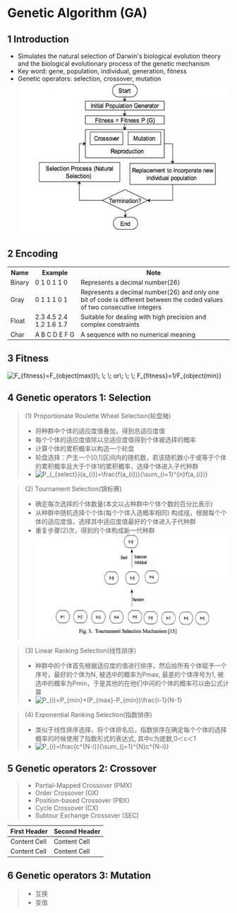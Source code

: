 # Genetic Algorithm (GA)

## 1 Introduction
- Simulates the natural selection of Darwin's biological evolution theory and the biological evolutionary process of the genetic mechanism
- Key word: gene, population, individual, generation, fitness
- Genetic operators: selection, crossover, mutation  
![image](https://github.com/ananJet/Heuristic-Algorithm/blob/master/GA/flow.jpg)  


## 2 Encoding
<table><tr><th>Name</th><th>Example</th><th>Note</th></tr><tr><td>Binary</td><td>0 1 0 1 1 0<br></td><td>Represents a decimal number(26)</td></tr><tr><td>Gray</td><td>0 1 1 1 0 1</td><td>Represents a decimal number(26) and only one bit of code is different between the coded values of two consecutive integers</td></tr><tr><td>Float</td><td>2.3 4.5 2.4 1.2 1.6 1.7</td><td>Suitable for dealing with high precision and complex constraints</td></tr><tr><td>Char</td><td>A B C D E F G</td><td>A sequence with no numerical meaning</td></tr></table>

## 3 Fitness  
<img src="https://latex.codecogs.com/gif.latex?F_{fitness}=F_{object(max)}\;&space;\;&space;\;&space;or\;&space;\;&space;\;&space;F_{fitness}=1/F_{object(min)}" title="F_{fitness}=F_{object(max)}\; \; \; or\; \; \; F_{fitness}=1/F_{object(min)}" />  

## 4 Genetic operators 1: Selection  
>(1) Proportionate Roulette Wheel Selection(轮盘赌)
>- 将种群中个体的适应度值叠加，得到总适应度值
>- 每个个体的适应度值除以总适应度值得到个体被选择的概率
>- 计算个体的累积概率以构造一个轮盘
>- 轮盘选择：产生一个[0,1]区间内的随机数，若该随机数小于或等于个体的累积概率且大于个体1的累积概率，选择个体进入子代种群  
>- <img src="https://latex.codecogs.com/gif.latex?P_{_{select}}(a_{i})=\frac{f(a_{i})}{\sum_{i=1}^{n}f(a_{i})}" title="P_{_{select}}(a_{i})=\frac{f(a_{i})}{\sum_{i=1}^{n}f(a_{i})}" />

>(2) Tournament Selection(锦标赛)
>- 确定每次选择的个体数量(本文以占种群中个体个数的百分比表示)
>- 从种群中随机选择个个体(每个个体入选概率相同) 构成组，根据每个个体的适应度值，选择其中适应度值最好的个体进入子代种群
>- 重复步骤(2)次，得到的个体构成新一代种群
![image](https://github.com/ananJet/Heuristic-Algorithm/blob/master/GA/tournament%20selection.jpg)

>(3) Linear Ranking Selection(线性排序)
>- 种群中的个体首先根据适应度的值进行排序，然后给所有个体赋予一个序号，最好的个体为N, 被选中的概率为Pmax, 最差的个体序号为1, 被选中的概率为Pmin，于是其他的在他们中间的个体的概率可以由公式计算  
>- <img src="https://latex.codecogs.com/gif.latex?P_{i}=P_{min}&plus;(P_{max}-P_{min})\frac{i-1}{N-1}" title="P_{i}=P_{min}+(P_{max}-P_{min})\frac{i-1}{N-1}" />

>(4) Exponential Ranking Selection(指数排序)
>- 类似于线性排序选择，将个体排名后，指数排序在确定每个个体的选择概率的时候使用了指数形式的表达式, 其中c为底数,0＜c＜1  
>- <img src="https://latex.codecogs.com/gif.latex?P_{i}=\frac{c^{N-i}}{\sum_{j=1}^{N}c^{N-i}}" title="P_{i}=\frac{c^{N-i}}{\sum_{j=1}^{N}c^{N-i}}" />

## 5 Genetic operators 2: Crossover  
>- Partial-Mapped Crossover (PMX)  
>- Order Crossover (OX)  
>- Position-based Crossover (PBX)  
>- Cycle Crossover (CX)  
>- Subtour Exchange Crossover (SEC)  

| First Header  | Second Header |
| ------------- | ------------- |
| Content Cell  | Content Cell  |
| Content Cell  | Content Cell  |

## 6 Genetic operators 3: Mutation  
>- 互换
>- 变值


